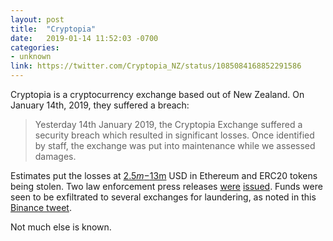 ```yaml
---
layout: post
title:  "Cryptopia"
date:   2019-01-14 11:52:03 -0700
categories: 
- unknown
link: https://twitter.com/Cryptopia_NZ/status/1085084168852291586
---
```

Cryptopia is a cryptocurrency exchange based out of New Zealand. On January 14th, 2019, they suffered a breach:

>Yesterday 14th January 2019, the Cryptopia Exchange suffered a security breach which resulted in significant losses. Once identified by staff, the exchange was put into maintenance while we assessed damages.

Estimates put the losses at [$2.5m-$13m](https://elementus.io/blog/cryptopia-hack-transparency/) USD in Ethereum and ERC20 tokens being stolen. Two law enforcement press releases [were](http://www.police.govt.nz/news/release/investigation-involving-crypto-currency-company) [issued](https://www.police.govt.nz/news/release/update-investigation-involving-cryptocurrency-company). Funds were seen to be exfiltrated to several exchanges for laundering, as noted in this [Binance tweet](https://twitter.com/cz_binance/status/1085511601665368065).

Not much else is known.
